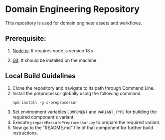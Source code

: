 # Domain Engineering Repository

This repository is used for domain engineer assets and workflows.

## Prerequisite:

1. [Node.js](https://nodejs.org/en): It requires node.js version 18.x.

2. [Git](https://git-scm.com/): It should be installed on the machine.

## Local Build Guidelines

1. Clone the repository and navigate to its path through Command Line.
2. Install the preprocessor globally using the following command:
   ```
   npm install -g c-preprocessor
   ```
3. Set environment variables `COMPONENT` and `VARIANT_TYPE` for building the required component's variant.
4. Execute `prepareExecutePreprocessor.py` to prepare the required variant.
5. Now go to the "README.md" file of that component for further build instructions.
